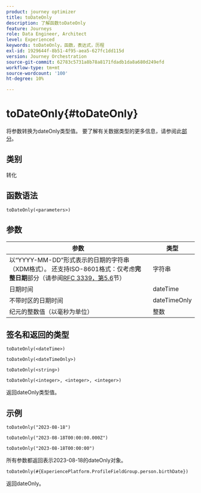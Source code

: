 ```yaml
---
product: journey optimizer
title: toDateOnly
description: 了解函数toDateOnly
feature: Journeys
role: Data Engineer, Architect
level: Experienced
keywords: toDateOnly，函数，表达式，历程
exl-id: 1929644f-8b51-4f95-aea5-627fc1dd115d
version: Journey Orchestration
source-git-commit: 62783c5731a8b78a8171fdadb1da8a680d249efd
workflow-type: tm+mt
source-wordcount: '100'
ht-degree: 10%

---
```


# toDateOnly{#toDateOnly}

将参数转换为dateOnly类型值。 要了解有关数据类型的更多信息，请参阅此[部分](../expression/data-types.md)。

## 类别

转化

## 函数语法

`toDateOnly(<parameters>)`

## 参数

| 参数 | 类型 |
|-----------|------------------|
| 以“YYYY-MM-DD”形式表示的日期的字符串（XDM格式）。 还支持ISO-8601格式：仅考虑&#x200B;**完整日期**&#x200B;部分（请参阅[RFC 3339，第5.6](https://www.rfc-editor.org/rfc/rfc3339#section-5.6)节） | 字符串 |
| 日期时间 | dateTime |
| 不带时区的日期时间 | dateTimeOnly |
| 纪元的整数值（以毫秒为单位） | 整数 |

## 签名和返回的类型

`toDateOnly(<dateTime>)`

`toDateOnly(<dateTimeOnly>)`

`toDateOnly(<string>)`

`toDateOnly(<integer>, <integer>, <integer>)`

返回dateOnly类型值。

## 示例

`toDateOnly("2023-08-18")`

`toDateOnly("2023-08-18T00:00:00.000Z")`

`toDateOnly("2023-08-18T00:00:00")`

所有参数都返回表示2023-08-18的dateOnly对象。

`toDateOnly(#{ExperiencePlatform.ProfileFieldGroup.person.birthDate})`

返回dateOnly。
